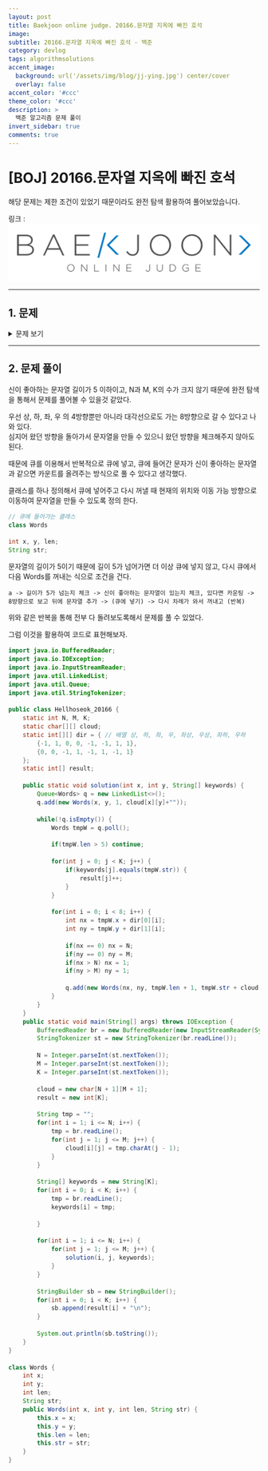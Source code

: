 ```yaml
---
layout: post
title: Baekjoon online judge. 20166.문자열 지옥에 빠진 호석
image: 
subtitle: 20166.문자열 지옥에 빠진 호석 - 백준
category: devlog
tags: algorithmsolutions
accent_image: 
  background: url('/assets/img/blog/jj-ying.jpg') center/cover
  overlay: false
accent_color: '#ccc'
theme_color: '#ccc'
description: >
  백준 알고리즘 문제 풀이
invert_sidebar: true
comments: true
---
```


# [BOJ] 20166.문자열 지옥에 빠진 호석
해당 문제는 제한 조건이 있었기 때문이라도 완전 탐색 활용하여 풀어보았습니다.

링크 :
[![image](/assets/img/algo_img/baekjoon_logo.png)](https://www.acmicpc.net/problem/20166)

---
## 1. 문제
<details>
<summary>문제 보기</summary>
<div markdown="1">

|시간 제한|메모리 제한|
|------|---|
|1 초|512 MB|

하루 종일 내리는 비에 세상이 출렁이고 구름이 해를 먹어 밤인지 낮인지 모르는 어느 여름 날

잠 들기 싫어 버티던 호석이는 무거운 눈꺼풀에 패배했다. 정신을 차려보니 바닥에는 격자 모양의 타일이 가득한 세상이었고, 각 타일마다 알파벳 소문자가 하나씩 써있다더라. 두려움에 가득해 미친듯이 앞만 보고 달려 끝을 찾아 헤맸지만 이 세상은 끝이 없었고, 달리다 지쳐 바닥에 드러누우니 하늘에 이런 문구가 핏빛 구름으로 떠다니고 있었다.

 - 이 세상은 N행 M열의 격자로 생겼으며, 각 칸에 알파벳이 써있고 환형으로 이어진다. 왼쪽 위를 (1, 1), 오른쪽 아래를 (N, M)이라고 하자.
 - 너는 아무 곳에서나 시작해서 상하좌우나 대각선 방향의 칸으로 한 칸씩 이동할 수 있다. 이 때, 이미 지나 왔던 칸들을 다시 방문하는 것은 허용한다.
 - 시작하는 격자의 알파벳을 시작으로, 이동할 때마다 각 칸에 써진 알파벳을 이어 붙여서 문자열을 만들 수 있다.
 - 이 곳의 신인 내가 좋아하는 문자열을 K 개 알려줄 터이니, 각 문자열 마다 너가 만들 수 있는 경우의 수를 잘 대답해야 너의 세계로 돌아갈 것이다.
 - 경우의 수를 셀 때, 방문 순서가 다르면 다른 경우이다. 즉, (1,1)->(1,2) 로 가는 것과 (1,2)->(1,1) 을 가는 것은 서로 다른 경우이다.   


호석이는 하늘을 보고서 "환형이 무엇인지는 알려달라!" 며 소리를 지르니 핏빛 구름이 흩어졌다가 모이며 아래와 같은 말을 그렸다.

 - 너가 1행에서 위로 가면 N 행으로 가게 되며 반대도 가능하다.
 - 너가 1열에서 왼쪽으로 가면 M 열로 가게 되며 반대도 가능하다.
 - 대각선 방향에 대해서도 동일한 규칙이 적용된다.
 - 하늘에 아래와 같은 그림을 구름으로 그려줄 터이니 이해해 돕도록 하여라.
 - 예를 들어서, 너가 (1, 1)에서 위로 가면 (N, 1)이고, 왼쪽으로 가면 (1, M)이며 왼쪽 위 대각선 방향으로 가면 (N, M)인 것이다.

![image](https://upload.acmicpc.net/3701860f-0ca1-45a8-8f99-ad149d1f5771/-/preview/)

세상을 이루는 격자의 정보와, K 개의 문자열이 주어졌을 때, 호석이가 대답해야 하는 정답을 구해주도록 하자.

### 입력(Input)

첫번째 줄에 격자의 크기 N, M과 신이 좋아하는 문자열의 개수 K 가 주어진다.

다음에 N개의 줄에 걸쳐서 M개의 알파벳 소문자가 공백없이 주어진다. 여기서의 첫 번째 줄은 1행의 정보이며, N 번째 줄은 N행의 정보이다.

이어서 K개의 줄에 걸쳐서 신이 좋아하는 문자열이 주어진다. 모두 알파벳 소문자로 이루어져 있다.


### 출력(Output)

K개의 줄에 걸쳐서, 신이 좋아하는 문자열을 만들 수 있는 경우의 수를 순서대로 출력한다.

### 제한

 - 3 ≤ N, M ≤ 10, N과 M은 자연수이다.
 - 1 ≤ K ≤ 1,000, K는 자연수이다.
 - 1 ≤ 신이 좋아하는 문자열의 길이 ≤ 5
 - 신이 좋아하는 문자열은 중복될 수도 있다.

</div>
</details>

---

## 2. 문제 풀이

신이 좋아하는 문자열 길이가 5 이하이고, N과 M, K의 수가 크지 않기 때문에 완전 탐색을 통해서 문제를 풀어볼 수 있을것 같았다.

우선 상, 하, 좌, 우 의 4방향뿐만 아니라 대각선으로도 가는 8방향으로 갈 수 있다고 나와 있다.   
심지어 왔던 방향을 돌아가서 문자열을 만들 수 있으니 왔던 방향을 체크해주지 않아도 된다.

때문에 큐를 이용해서 반복적으로 큐에 넣고, 큐에 들어간 문자가 신이 좋아하는 문자열과 같으면 카운트를 올려주는 방식으로 풀 수 있다고 생각했다.

클래스를 하나 정의해서 큐에 넣어주고 다시 꺼낼 때 현재의 위치와 이동 가능 방향으로 이동하여 문자열을 만들 수 있도록 정의 한다.
```java
// 큐에 들어가는 클래스
class Words

int x, y, len;
String str;
```

문자열의 길이가 5이기 때문에 길이 5가 넘어가면 더 이상 큐에 넣지 않고, 다시 큐에서 다음 Words를 꺼내는 식으로 조건을 건다.

```
a -> 길이가 5가 넘는지 체크 -> 신이 좋아하는 문자열이 있는지 체크, 있다면 카운팅 -> 8방향으로 보고 뒤에 문자열 추가 -> (큐에 넣기) -> 다시 차례가 와서 꺼내고 (반복)
```
위와 같은 반복을 통해 전부 다 돌려보도록해서 문제를 풀 수 있었다.


그럼 이것을 활용하여 코드로 표현해보자.

```java
import java.io.BufferedReader;
import java.io.IOException;
import java.io.InputStreamReader;
import java.util.LinkedList;
import java.util.Queue;
import java.util.StringTokenizer;

public class Hellhoseok_20166 {
    static int N, M, K;
    static char[][] cloud;
    static int[][] dir = { // 배열 상, 하, 좌, 우, 좌상, 우상, 좌하, 우하
        {-1, 1, 0, 0, -1, -1, 1, 1},
        {0, 0, -1, 1, -1, 1, -1, 1}
    };
    static int[] result;

    public static void solution(int x, int y, String[] keywords) {
        Queue<Words> q = new LinkedList<>();
        q.add(new Words(x, y, 1, cloud[x][y]+""));

        while(!q.isEmpty()) {
            Words tmpW = q.poll();

            if(tmpW.len > 5) continue;

            for(int j = 0; j < K; j++) {
                if(keywords[j].equals(tmpW.str)) {
                    result[j]++;
                }
            }

            for(int i = 0; i < 8; i++) {
                int nx = tmpW.x + dir[0][i];
                int ny = tmpW.y + dir[1][i];

                if(nx == 0) nx = N;
                if(ny == 0) ny = M;
                if(nx > N) nx = 1;
                if(ny > M) ny = 1;

                q.add(new Words(nx, ny, tmpW.len + 1, tmpW.str + cloud[nx][ny]));
            }
        }
    }
    public static void main(String[] args) throws IOException {
        BufferedReader br = new BufferedReader(new InputStreamReader(System.in));
        StringTokenizer st = new StringTokenizer(br.readLine());

        N = Integer.parseInt(st.nextToken());
        M = Integer.parseInt(st.nextToken());
        K = Integer.parseInt(st.nextToken());

        cloud = new char[N + 1][M + 1];
        result = new int[K];

        String tmp = "";
        for(int i = 1; i <= N; i++) {
            tmp = br.readLine();
            for(int j = 1; j <= M; j++) {
                cloud[i][j] = tmp.charAt(j - 1);
            }
        }

        String[] keywords = new String[K];
        for(int i = 0; i < K; i++) {
            tmp = br.readLine();
            keywords[i] = tmp;

        }

        for(int i = 1; i <= N; i++) {
            for(int j = 1; j <= M; j++) {
                solution(i, j, keywords);
            }
        }

        StringBuilder sb = new StringBuilder();
        for(int i = 0; i < K; i++) {
            sb.append(result[i] + "\n");
        }

        System.out.println(sb.toString());
    }
}

class Words {
    int x;
    int y;
    int len;
    String str;
    public Words(int x, int y, int len, String str) {
        this.x = x;
        this.y = y;
        this.len = len;
        this.str = str;
    }
}
```